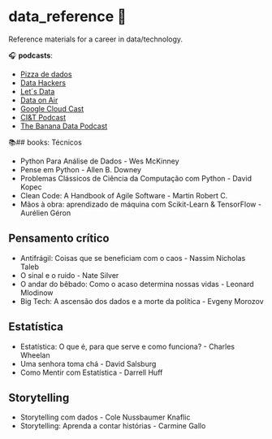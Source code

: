 # data_reference :game_die:

Reference materials for a career in data/technology.   

:headphones: **podcasts**: 
* [Pizza de dados](https://open.spotify.com/show/5k0Ei0MSg5BuiHshr43aSg?si=ba8099dc380d40bc&nd=1)
* [Data Hackers](https://open.spotify.com/show/1oMIHOXsrLFENAeM743g93?si=a9225f3810f44744&nd=1)
* [Let´s Data](https://open.spotify.com/show/0VsNN95jsJVRS424eCFDlg?si=4c73a07b445a492a&nd=1)
* [Data on Air](https://open.spotify.com/show/4mpsDm26A4A1fet8KTtI7N?si=37cad256403e4ba2&nd=1)
* [Google Cloud Cast](https://open.spotify.com/show/6mRL38R3eKP55vqlHLKCdZ?si=9852a8cfdc7d4b10&nd=1)
* [CI&T Podcast](https://open.spotify.com/show/7ICSs5l1OQnGr62i0xrL5L?si=359eed5bb5ac4f49&nd=1)
* [The Banana Data Podcast](https://open.spotify.com/show/3uZK2aPeVwnADRqyYR4nt0?si=46fe6c08a56644af&nd=1)


:books:## books:
Técnicos

- Python Para Análise de Dados - Wes McKinney
- Pense em Python - Allen B. Downey
- Problemas Clássicos de Ciência da Computação com Python - David Kopec
- Clean Code: A Handbook of Agile Software - Martin Robert C.
- Mãos à obra: aprendizado de máquina com Scikit-Learn & TensorFlow - Aurélien Géron

## Pensamento crítico

- Antifrágil: Coisas que se beneficiam com o caos - Nassim Nicholas Taleb
- O sinal e o ruido - Nate Silver
- O andar do bêbado: Como o acaso determina nossas vidas - Leonard Mlodinow
- Big Tech: A ascensão dos dados e a morte da política - Evgeny Morozov

## Estatística

- Estatística: O que é, para que serve e como funciona? - Charles Wheelan
- Uma senhora toma chá - David Salsburg
- Como Mentir com Estatística - Darrell Huff

## Storytelling

- Storytelling com dados - Cole Nussbaumer Knaflic
- Storytelling: Aprenda a contar histórias - Carmine Gallo
